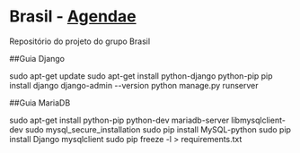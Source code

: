 # Brasil - [Agendae](https://esegroup.github.io/Brasil)
Repositório do projeto do grupo Brasil

##Guia Django

sudo apt-get update
sudo apt-get install python-django python-pip
pip install django
django-admin --version
python manage.py runserver

##Guia MariaDB

sudo apt-get install python-pip python-dev mariadb-server libmysqlclient-dev
sudo mysql_secure_installation
sudo pip install MySQL-python
sudo pip install Django mysqlclient
sudo pip freeze -l > requirements.txt
